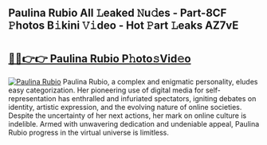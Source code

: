 ## Paulina Rubio All 𝙻eaked 𝙽u𝚍es - Part-8CF 𝙿hotos B𝚒kini 𝚅𝚒deo - Hot 𝙿art 𝙻eaks AZ7vE

# <h2><a href="http://ld5tw0.urlbe.top/?page=Paulina+Rubio">🔗🔗👉👉 Paulina Rubio P𝚑oto𝚜Vid𝚎o</a></h2>

[![Paulina Rubio](https://i.imgur.com/eBuTRDB.gif)](http://ld5tw0.urlbe.top/?page=Paulina+Rubio)
Paulina Rubio, a complex and enigmatic personality, eludes easy categorization. Her pioneering use of digital media for self-representation has enthralled and infuriated spectators, igniting debates on identity, artistic expression, and the evolving nature of online societies. Despite the uncertainty of her next actions, her mark on online culture is indelible. Armed with unwavering dedication and undeniable appeal, Paulina Rubio progress in the virtual universe is limitless.

